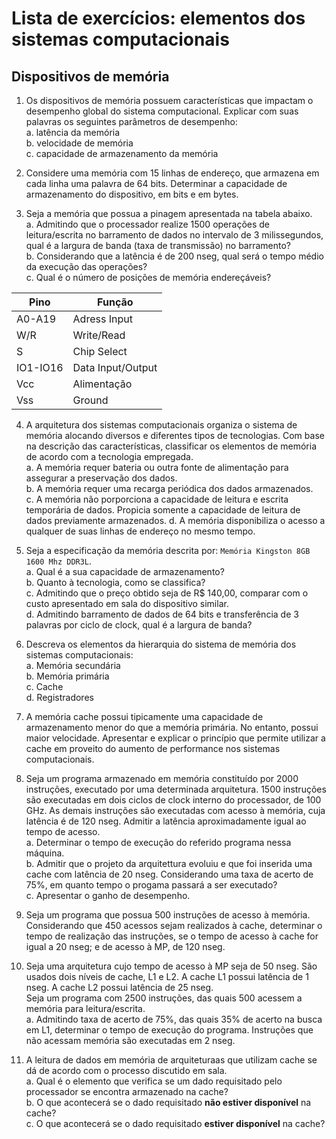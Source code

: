 # Lista de exercícios: elementos dos sistemas computacionais
## Dispositivos de memória

1. Os dispositivos de memória possuem características que impactam o desempenho global do sistema computacional.
Explicar com suas palavras os seguintes parâmetros de desempenho:  
a. latência da memória  
b. velocidade de memória  
c. capacidade de armazenamento da memória

2. Considere uma memória com 15 linhas de endereço, que armazena em cada linha uma palavra de 64 bits.
Determinar a capacidade de armazenamento do dispositivo, em bits e em bytes.

3. Seja a memória que possua a pinagem apresentada na tabela abaixo.  
a. Admitindo que o processador realize 1500 operações de leitura/escrita no barramento de dados no intervalo de 3 milissegundos, qual é a largura de banda
(taxa de transmissão) no barramento?   
b. Considerando que a latência é de 200 nseg, qual será o tempo médio da execução das operações?   
c. Qual é o número de posições de memória endereçáveis?  

| Pino | Função |
| ---- | ------ |
| A0-A19 | Adress Input |
| W/R | Write/Read |
| S | Chip Select |
| IO1-IO16 | Data Input/Output |
| Vcc | Alimentação |
| Vss | Ground |

4. A arquitetura dos sistemas computacionais organiza o sistema de memória alocando diversos e diferentes tipos de tecnologias.
Com base na descrição das características, classificar os elementos de memória de acordo com a tecnologia empregada.  
a. A memória requer bateria ou outra fonte de alimentação para assegurar a preservação dos dados.  
b. A memória requer uma recarga periódica dos dados armazenados.  
c. A memória não porporciona a capacidade de leitura e escrita temporária de dados. Propicia somente a capacidade de leitura de dados previamente armazenados.
d. A memória disponibiliza o acesso a qualquer de suas linhas de endereço no mesmo tempo.

5. Seja a especificação da memória descrita por: `Memória Kingston 8GB 1600 Mhz DDR3L`.  
a. Qual é a sua capacidade de armazenamento?  
b. Quanto à tecnologia, como se classifica?  
c. Admitindo que o preço obtido seja de R$ 140,00, comparar com o custo apresentado em sala do dispositivo similar.  
d. Admitindo barramento de dados de 64 bits e transferência de 3 palavras por ciclo de clock, qual é a largura de banda?  

6. Descreva os elementos da hierarquia do sistema de memória dos sistemas computacionais:  
a. Memória secundária  
b. Memória primária  
c. Cache  
d. Registradores

7. A memória cache possui tipicamente uma capacidade de armazenamento menor do que a memória primária.
No entanto, possui maior velocidade.
Apresentar e explicar o princípio que permite utilizar a cache em proveito do aumento de performance nos sistemas computacionais.

8. Seja um programa armazenado em memória constituído por 2000 instruções, executado por uma determinada arquitetura.
1500 instruções são executadas em dois ciclos de clock interno do processador, de 100 GHz.
As demais instruções são executadas com acesso à memória, cuja latência é de 120 nseg. Admitir a latência aproximadamente igual ao tempo de acesso.  
a. Determinar o tempo de execução do referido programa nessa máquina.  
b. Admitir que o projeto da arquitettura evoluiu e que foi inserida uma cache com latência de 20 nseg.
Considerando uma taxa de acerto de 75%, em quanto tempo o progama passará a ser executado?  
c. Apresentar o ganho de desempenho.  

9. Seja um programa que possua 500 instruções de acesso à memória. Considerando que 450 acessos sejam realizados à cache,
determinar o tempo de realização das instruções, se o tempo de acesso à cache for igual a 20 nseg;
e de acesso à MP, de 120 nseg.

10. Seja uma arquitetura cujo tempo de acesso à MP seja de 50 nseg. São usados dois níveis de cache, L1 e L2.
A cache L1 possui latência de 1 nseg. A cache L2 possui latência de 25 nseg.  
Seja um programa com 2500 instruções, das quais 500 acessem a memória para leitura/escrita.  
a. Admitindo taxa de acerto de 75%, das quais 35% de acerto na busca em L1, determinar o tempo de execução do programa.
Instruções que não acessam memória são executadas em 2 nseg.

11. A leitura de dados em memória de arquiteturaas que utilizam cache se dá de acordo com o processo discutido em sala.  
a. Qual é o elemento que verifica se um dado requisitado pelo processador se encontra armazenado na cache?  
b. O que acontecerá se o dado requisitado **não estiver disponível** na cache?  
c. O que acontecerá se o dado requisitado **estiver disponível** na cache?  


